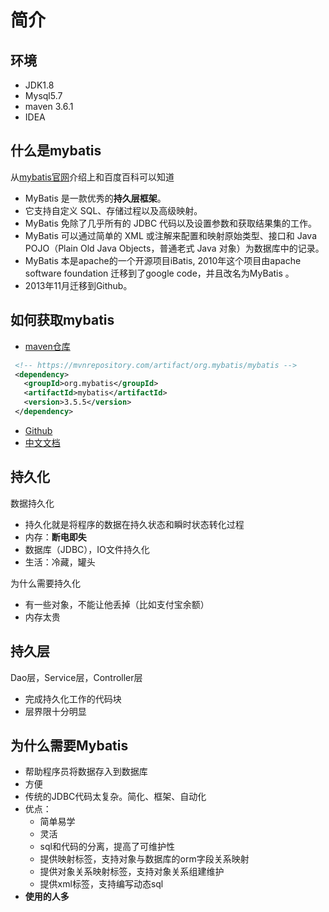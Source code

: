  # 简介
 
 ## 环境
 
 * JDK1.8
 * Mysql5.7
 * maven 3.6.1
 * IDEA
 
 ## 什么是mybatis
 
 从[mybatis官网](https://mybatis.org/mybatis-3/zh/index.html)介绍上和百度百科可以知道
 
 * MyBatis 是一款优秀的**持久层框架**。
 * 它支持自定义 SQL、存储过程以及高级映射。
 * MyBatis 免除了几乎所有的 JDBC 代码以及设置参数和获取结果集的工作。
 * MyBatis 可以通过简单的 XML 或注解来配置和映射原始类型、接口和 Java POJO（Plain Old Java Objects，普通老式 Java 对象）为数据库中的记录。
 * MyBatis 本是apache的一个开源项目iBatis, 2010年这个项目由apache software foundation 迁移到了google code，并且改名为MyBatis 。
 * 2013年11月迁移到Github。 
 
 ## 如何获取mybatis
 
 * [maven仓库](https://mvnrepository.com/artifact/org.mybatis/mybatis)
 ```xml
  <!-- https://mvnrepository.com/artifact/org.mybatis/mybatis -->
  <dependency>
    <groupId>org.mybatis</groupId>
    <artifactId>mybatis</artifactId>
    <version>3.5.5</version>
  </dependency>
  ```
 * [Github](https://github.com/mybatis/mybatis-3)
 * [中文文档](https://mybatis.org/mybatis-3/zh/index.html)
 
 ## 持久化
 
 数据持久化
 
 * 持久化就是将程序的数据在持久状态和瞬时状态转化过程
 * 内存：**断电即失**
 * 数据库（JDBC），IO文件持久化
 * 生活：冷藏，罐头
 
 为什么需要持久化
 
 * 有一些对象，不能让他丢掉（比如支付宝余额）
 * 内存太贵
 
 ## 持久层
 
 Dao层，Service层，Controller层
 
 * 完成持久化工作的代码块
 * 层界限十分明显
 
 ## 为什么需要Mybatis
 
 * 帮助程序员将数据存入到数据库
 * 方便
 * 传统的JDBC代码太复杂。简化、框架、自动化
 * 优点：
   * 简单易学
   * 灵活
   * sql和代码的分离，提高了可维护性
   * 提供映射标签，支持对象与数据库的orm字段关系映射
   * 提供对象关系映射标签，支持对象关系组建维护
   * 提供xml标签，支持编写动态sql
 * **使用的人多**
 